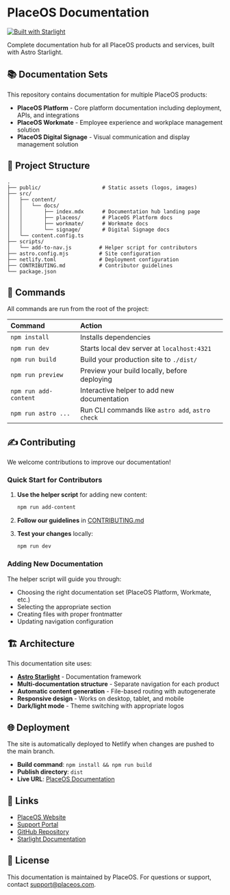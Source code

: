 # PlaceOS Documentation

[![Built with Starlight](https://astro.badg.es/v2/built-with-starlight/tiny.svg)](https://starlight.astro.build)

Complete documentation hub for all PlaceOS products and services, built with Astro Starlight.

## 📚 Documentation Sets

This repository contains documentation for multiple PlaceOS products:

- **PlaceOS Platform** - Core platform documentation including deployment, APIs, and integrations
- **PlaceOS Workmate** - Employee experience and workplace management solution
- **PlaceOS Digital Signage** - Visual communication and display management solution

## 🚀 Project Structure

```
.
├── public/                    # Static assets (logos, images)
├── src/
│   ├── content/
│   │   └── docs/
│   │       ├── index.mdx      # Documentation hub landing page
│   │       ├── placeos/       # PlaceOS Platform docs
│   │       ├── workmate/      # Workmate docs
│   │       └── signage/       # Digital Signage docs
│   └── content.config.ts
├── scripts/
│   └── add-to-nav.js         # Helper script for contributors
├── astro.config.mjs          # Site configuration
├── netlify.toml              # Deployment configuration
├── CONTRIBUTING.md           # Contributor guidelines
└── package.json
```

## 🧞 Commands

All commands are run from the root of the project:

| Command                   | Action                                           |
| :------------------------ | :----------------------------------------------- |
| `npm install`             | Installs dependencies                            |
| `npm run dev`             | Starts local dev server at `localhost:4321`      |
| `npm run build`           | Build your production site to `./dist/`          |
| `npm run preview`         | Preview your build locally, before deploying     |
| `npm run add-content`     | Interactive helper to add new documentation      |
| `npm run astro ...`       | Run CLI commands like `astro add`, `astro check` |

## ✍️ Contributing

We welcome contributions to improve our documentation! 

### Quick Start for Contributors

1. **Use the helper script** for adding new content:
   ```bash
   npm run add-content
   ```

2. **Follow our guidelines** in [CONTRIBUTING.md](./CONTRIBUTING.md)

3. **Test your changes** locally:
   ```bash
   npm run dev
   ```

### Adding New Documentation

The helper script will guide you through:
- Choosing the right documentation set (PlaceOS Platform, Workmate, etc.)
- Selecting the appropriate section
- Creating files with proper frontmatter
- Updating navigation configuration

## 🏗️ Architecture

This documentation site uses:

- **[Astro Starlight](https://starlight.astro.build/)** - Documentation framework
- **Multi-documentation structure** - Separate navigation for each product
- **Automatic content generation** - File-based routing with autogenerate
- **Responsive design** - Works on desktop, tablet, and mobile
- **Dark/light mode** - Theme switching with appropriate logos

## 🌐 Deployment

The site is automatically deployed to Netlify when changes are pushed to the main branch.

- **Build command**: `npm install && npm run build`
- **Publish directory**: `dist`
- **Live URL**: [PlaceOS Documentation](https://placeosdocs.netlify.app)

## 🔗 Links

- [PlaceOS Website](https://placeos.com)
- [Support Portal](https://support.place.technology)
- [GitHub Repository](https://github.com/PlaceOS/placeos-docs)
- [Starlight Documentation](https://starlight.astro.build/)

## 📄 License

This documentation is maintained by PlaceOS. For questions or support, contact [support@placeos.com](mailto:support@placeos.com).